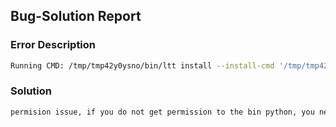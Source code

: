 ## Bug-Solution Report 

### Error Description
```bash
Running CMD: /tmp/tmp42y0ysno/bin/ltt install --install-cmd '/tmp/tmp42y0ysno/bin/python -m pip install {packages}' -- -r /data/yiqduan/quant/qlib/examples/benchmarks/GRU/requirements.txt
```
### Solution
```bash
permision issue, if you do not get permission to the bin python, you need to revise code to overcome. 
```